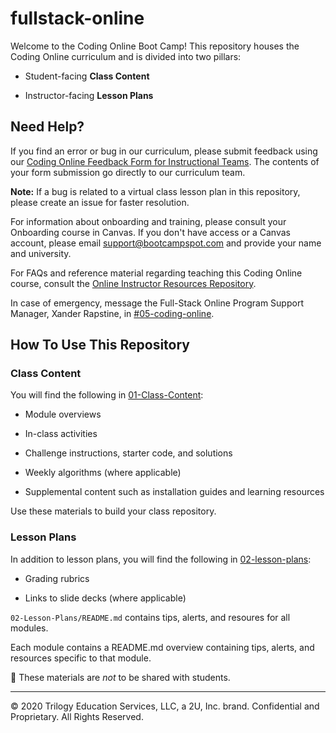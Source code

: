 # fullstack-online

Welcome to the Coding Online Boot Camp! This repository houses the Coding Online curriculum and is divided into two pillars:

* Student-facing **Class Content**

* Instructor-facing **Lesson Plans**


## Need Help?

If you find an error or bug in our curriculum, please submit feedback using our [Coding Online Feedback Form for Instructional Teams](https://forms.gle/gbVpzgf6TK4Z2Bf78). The contents of your form submission go directly to our curriculum team.

**Note:** If a bug is related to a virtual class lesson plan in this repository, please create an issue for faster resolution.

For information about onboarding and training, please consult your Onboarding course in Canvas. If you don't have access or a Canvas account, please email support@bootcampspot.com and provide your name and university. 

For FAQs and reference material regarding teaching this Coding Online course, consult the [Online Instructor Resources Repository](https://coding-bootcamp-instructor-onboarding-prework.readthedocs-hosted.com/en/latest/).

In case of emergency, message the Full-Stack Online Program Support Manager, Xander Rapstine, in [#05-coding-online](https://trilogyed-instruction.slack.com/archives/CTDADCHD2).


## How To Use This Repository

### Class Content

You will find the following in [01-Class-Content](./01-Class-Content):

* Module overviews

* In-class activities

* Challenge instructions, starter code, and solutions

* Weekly algorithms (where applicable)

* Supplemental content such as installation guides and learning resources

Use these materials to build your class repository.


### Lesson Plans

In addition to lesson plans, you will find the following in [02-lesson-plans](./02-lesson-plans):

* Grading rubrics

* Links to slide decks (where applicable)

`02-Lesson-Plans/README.md` contains tips, alerts, and resoures for all modules. 

Each module contains a README.md overview containing tips, alerts, and resources specific to that module. 

📝 These materials are _not_ to be shared with students. 

---
© 2020 Trilogy Education Services, LLC, a 2U, Inc. brand.  Confidential and Proprietary.  All Rights Reserved.